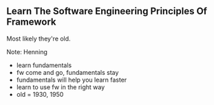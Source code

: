 ## Learn The Software Engineering Principles Of Framework

Most likely they're old. <!-- .element: class="fragment" data-fragment-index="0" -->

Note:
Henning

- learn fundamentals
- fw come and go, fundamentals stay
- fundamentals will help you learn faster
- learn to use fw in the right way
- old = 1930, 1950
